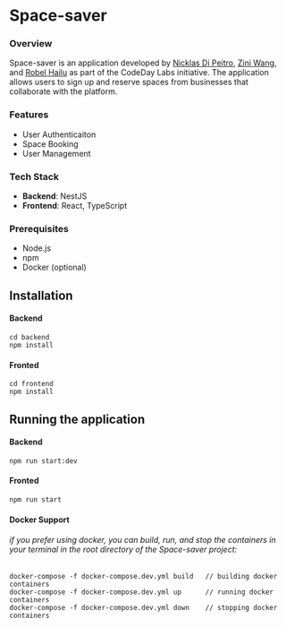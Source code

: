# Space-saver

### Overview
Space-saver is an application developed by [Nicklas Di Peitro]([url](https://www.linkedin.com/in/nicklasdipietro/)), [Zini Wang]([url](https://www.linkedin.com/in/ziniwang/)), and [Robel Hailu]([url](https://www.linkedin.com/in/robelhailu/)) as part of the CodeDay Labs initiative. The application allows users to sign up and reserve spaces from businesses that collaborate with the platform.

### Features
- User Authenticaiton 
- Space Booking
- User Management

### Tech Stack
- **Backend**: NestJS
- **Frontend**: React, TypeScript

### Prerequisites
- Node.js
- npm
- Docker (optional)


## Installation

#### Backend 
```
cd backend
npm install
```

#### Fronted
```
cd frontend
npm install
```


## Running the application

#### Backend 
```
npm run start:dev
```

#### Fronted
```
npm run start
```

#### Docker Support
###### if you prefer using docker, you can build, run, and stop the containers in your terminal in the root directory of the Space-saver project:
```
docker-compose -f docker-compose.dev.yml build   // building docker containers
docker-compose -f docker-compose.dev.yml up      // running docker containers
docker-compose -f docker-compose.dev.yml down    // stopping docker containers
```
